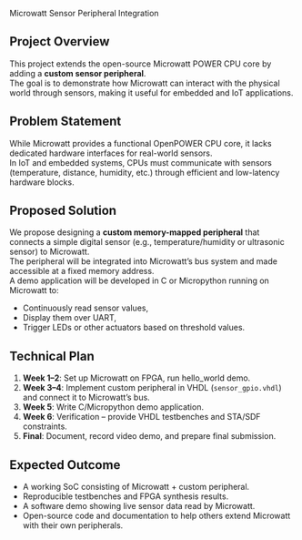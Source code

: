 Microwatt Sensor Peripheral Integration

## Project Overview
This project extends the open-source Microwatt POWER CPU core by adding a **custom sensor peripheral**.  
The goal is to demonstrate how Microwatt can interact with the physical world through sensors, making it useful for embedded and IoT applications.

## Problem Statement
While Microwatt provides a functional OpenPOWER CPU core, it lacks dedicated hardware interfaces for real-world sensors.  
In IoT and embedded systems, CPUs must communicate with sensors (temperature, distance, humidity, etc.) through efficient and low-latency hardware blocks.

## Proposed Solution
We propose designing a **custom memory-mapped peripheral** that connects a simple digital sensor (e.g., temperature/humidity or ultrasonic sensor) to Microwatt.  
The peripheral will be integrated into Microwatt’s bus system and made accessible at a fixed memory address.  
A demo application will be developed in C or Micropython running on Microwatt to:
- Continuously read sensor values,
- Display them over UART,
- Trigger LEDs or other actuators based on threshold values.

## Technical Plan
1. **Week 1–2**: Set up Microwatt on FPGA, run hello_world demo.  
2. **Week 3–4**: Implement custom peripheral in VHDL (`sensor_gpio.vhdl`) and connect it to Microwatt’s bus.  
3. **Week 5**: Write C/Micropython demo application.  
4. **Week 6**: Verification – provide VHDL testbenches and STA/SDF constraints.  
5. **Final**: Document, record video demo, and prepare final submission.

## Expected Outcome
- A working SoC consisting of Microwatt + custom peripheral.  
- Reproducible testbenches and FPGA synthesis results.  
- A software demo showing live sensor data read by Microwatt.  
- Open-source code and documentation to help others extend Microwatt with their own peripherals.


